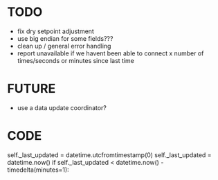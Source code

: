# TODO

- fix dry setpoint adjustment
- use big endian for some fields???
- clean up / general error handling
- report unavailable if we havent been able to connect x number of times/seconds or minutes since last time

# FUTURE

- use a data update coordinator?

# CODE

self._last_updated = datetime.utcfromtimestamp(0)
self._last_updated = datetime.now()
if self._last_updated < datetime.now() - timedelta(minutes=1):
